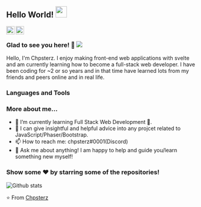 ## Hello World! <img src="https://raw.githubusercontent.com/iampavangandhi/iampavangandhi/master/gifs/Hi.gif" width="30px"></h2>

<a href="https://twitter.com/Krumbz6">
  <img align="left" alt="Chpsterz Twitter" width="22px" src="https://cdn.jsdelivr.net/npm/simple-icons@v3/icons/twitter.svg" />
</a>
<a href="https://github.com/ChpssCode">
  <img align="left" alt="Chpsterz  Github" width="22px" src="https://cdn.jsdelivr.net/npm/simple-icons@v3/icons/github.svg" />
</a>

<br />

### Glad to see you here! 🤝 ![](https://visitor-badge.glitch.me/badge?page_id=ChpssCode.ChpssCode)

Hello, I'm Chpsterz. I enjoy making front-end web applications with svelte and am currently learning how to become a full-stack web developer. I have been coding for ~2 or so years and in that time have learned lots from my friends and peers online and in real life. 

### Languages and Tools
<link rel="stylesheet" href="https://cdn.jsdelivr.net/gh/devicons/devicon@v2.15.1/devicon.min.css">

 <i class="devicon-svelte-plain"></i>
### More about me...

- 🌱 I’m currently learning Full Stack Web Development 🚀.
- 👯 I can give insightful and helpful advice into any projcet related to JavaScript/Phaser/Bootstrap.
- 📫 How to reach me: chpsterz#0001(Discord)
- 💬 Ask me about anything! I am happy to help and guide you/learn something new myself!

### Show some ❤️ by starring some of the repositories!

![Github stats](https://github-readme-stats.vercel.app/api?username=ChpssCode&show_icons=true&hide_border=true)

⭐️ From [Chpsterz](https://github.com/ChpssCode)
